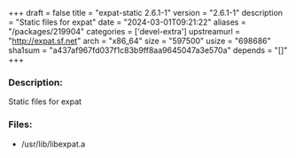 +++
draft = false
title = "expat-static 2.6.1-1"
version = "2.6.1-1"
description = "Static files for expat"
date = "2024-03-01T09:21:22"
aliases = "/packages/219904"
categories = ['devel-extra']
upstreamurl = "http://expat.sf.net"
arch = "x86_64"
size = "597500"
usize = "698686"
sha1sum = "a437af967fd037f1c83b9ff8aa9645047a3e570a"
depends = "[]"
+++
### Description: 
Static files for expat

### Files: 
* /usr/lib/libexpat.a
